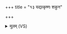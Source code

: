 +++
title = "१३ यद्यत्कृष्णः शकुन"

+++
<details><summary>मूलम् (VS)</summary>

यद्य॑त्कृ॒ष्णः श॑कु॒न एह ग॒त्वा त्सर॒न्विष॑क्तं॒ बिल॑ आस॒साद॑।  
यद्वा॑ दा॒स्या॒३॒॑र्द्रह॑स्ता सम॒ङ्क्त उ॒लूख॑लं॒ मुस॑लं शुम्भतापः ॥
</details>